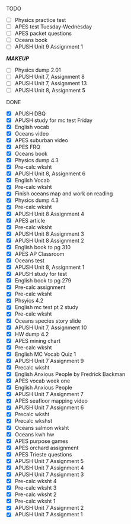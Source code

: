 TODO
- [ ] Physics practice test
- [ ] APES test Tuesday-Wednesday
- [ ] APES packet questions
- [ ] Oceans book
- [ ] APUSH Unit 9 Assignment 1

***MAKEUP***
- [ ] Physics dump 2.01
- [ ] APUSH Unit 7, Assignment 8
- [ ] APUSH Unit 7, Assignment 13
- [ ] APUSH Unit 8, Assignment 5

DONE
- [X] APUSH DBQ
- [X] APUSH study for mc test Friday
- [X] English vocab
- [X] Oceans video
- [X] APES suburban video
- [X] APES FRQ
- [X] Oceans book
- [X] Physics dump 4.3
- [X] Pre-calc wksht
- [X] APUSH Unit 8, Assignment 6
- [X] English Vocab
- [X] Pre-calc wksht
- [X] Finish oceans map and work on reading
- [X] Physics dump 4.3
- [X] Pre-calc wksht
- [X] APUSH Unit 8 Assignment 4
- [X] APES article
- [X] Pre-calc wksht
- [X] APUSH Unit 8 Assignment 3
- [X] APUSH Unit 8 Assignment 2
- [X] English book to pg 310
- [X] APES AP Classroom
- [X] Oceans test
- [X] APUSH Unit 8, Assignment 1
- [X] APUSH study for test
- [X] English book to pg 279
- [X] Pre-calc assignment
- [X] Pre-calc wksht
- [X] Phsyics 4.2
- [X] English mc test pt 2 study
- [X] Pre-calc wksht
- [X] Oceans species story slide
- [X] APUSH Unit 7, Assignment 10
- [X] HW dump 4.2
- [X] APES mining chart
- [X] Pre-calc wksht
- [X] English MC Vocab Quiz 1
- [X] APUSH Unit 7 Assignment 9
- [X] Precalc wksht
- [X] English Anxious People by Fredrick Backman
- [X] APES vocab week one
- [X] English Anxious People
- [X] APUSH Unit 7 Assignment 7
- [X] APES seafloor mapping video
- [X] APUSH Unit 7 Assignment 6
- [X] Precalc wksht
- [X] Precalc wkshst
- [X] Oceans salmon wksht
- [X] Oceans kwh hw
- [X] APES purpose games
- [X] APES orchard assignment
- [X] APES Trieste questions
- [X] APUSH Unit 7 Assignment 5
- [X] APUSH Unit 7 Assignment 4
- [X] APUSH Unit 7 Assignment 3
- [X] Pre-calc wksht 4
- [X] Pre-calc wksht 3
- [X] Pre-calc wksht 2
- [X] Pre-calc wksht 1
- [X] APUSH Unit 7 Assignment 2
- [X] APUSH Unit 7 Assignment 1

